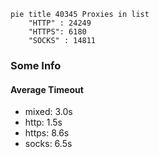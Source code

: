 
```mermaid
pie title 40345 Proxies in list
    "HTTP" : 24249
    "HTTPS": 6180
    "SOCKS" : 14811
```

### Some Info
#### Average Timeout

- mixed: 3.0s
- http: 1.5s
- https: 8.6s
- socks: 6.5s